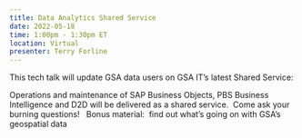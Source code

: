 ```yaml
---
title: Data Analytics Shared Service
date: 2022-05-18
time: 1:00pm - 1:30pm ET
location: Virtual
presenter: Terry Forline
---
```

<!--StartFragment-->

This tech talk will update GSA data users on GSA IT’s latest Shared Service:

Operations and maintenance of SAP Business Objects, PBS Business Intelligence and D2D will be delivered as a shared service.  Come ask your burning questions!   Bonus material:  find out what’s going on with GSA’s geospatial data



<!--EndFragment-->